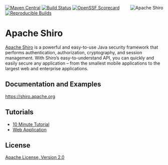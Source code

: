 [<img src="https://shiro.apache.org/images/apache-shiro-logo.png" align="right" alt="Apache Shiro" />](https://shiro.apache.org)

[![Maven Central](https://img.shields.io/maven-central/v/org.apache.shiro/shiro-core)](https://central.sonatype.com/artifact/org.apache.shiro/shiro-core/)
[![Build Status](https://ci-builds.apache.org/buildStatus/icon?job=Shiro%2FShiro-all%2Fmain)](https://ci-builds.apache.org/job/Shiro/job/Shiro-all/job/main/)
[![OpenSSF Scorecard](https://img.shields.io/ossf-scorecard/github.com/apache/shiro?style=plastic&label=openssf%20scorecard)](https://deps.dev/project/github/apache%2Fshiro)
[![Reproducible Builds](https://img.shields.io/endpoint?url=https://raw.githubusercontent.com/jvm-repo-rebuild/reproducible-central/master/content/org/apache/shiro/badge.json)](https://github.com/jvm-repo-rebuild/reproducible-central/blob/master/content/org/apache/shiro/README.md)

Apache Shiro
============

[Apache Shiro](https://shiro.apache.org) is a powerful and easy-to-use Java security framework that performs authentication, authorization, cryptography, and session management. With Shiro’s easy-to-understand API, you can quickly and easily secure any application – from the smallest mobile applications to the largest web and enterprise applications.

Documentation and Examples
--------------------------

https://shiro.apache.org

Tutorials
---------

* [10 Minute Tutorial](https://shiro.apache.org/10-minute-tutorial.html)
* [Web Application](https://shiro.apache.org/webapp-tutorial.html)

License
-------

[Apache License, Version 2.0](https://www.apache.org/licenses/LICENSE-2.0.txt)
